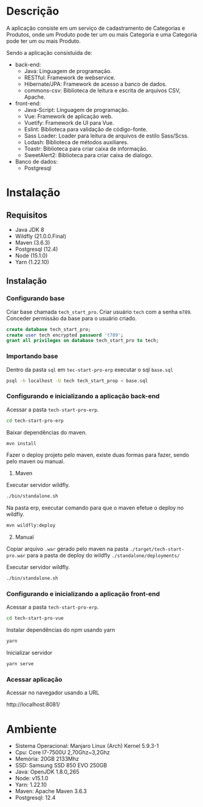 # Descrição

A aplicação consiste em um serviço de cadastramento de Categorias e Produtos, onde um Produto pode ter um ou mais Categoria e uma Categoria pode ter um ou mais Produto.

Sendo a aplicação consistuida de:

- back-end:
  - Java: Linguagem de programação.
  - RESTful: Framework de webservice.
  - Hibernate/JPA: Framework de acesso a banco de dados.
  - commons-csv: Biblioteca de leitura e escrita de arquivos CSV, Apache.
- front-end:
  - Java-Script: Linguagem de programação.
  - Vue: Framework de aplicação web.
  - Vuetify: Framework de UI para Vue.
  - Eslint: Biblioteca para validação de código-fonte.
  - Sass Loader: Loader para leitura de arquivos de estilo Sass/Scss.
  - Lodash: Biblioteca de métodos auxiliares.
  - Toastr: Biblioteca para criar caixa de informação.
  - SweetAlert2: Biblioteca para criar caixa de dialogo.
- Banco de dados:
  - Postgresql

# Instalação

## Requisitos

- Java JDK 8
- Wildfly (21.0.0.Final)
- Maven (3.6.3)
- Postgresql (12.4)
- Node (15.1.0)
- Yarn (1.22.10)

## Instalação

### Configurando base

Criar base chamada `tech_start_pro`.
Criar usuário `tech` com a senha `m789`.
Conceder permissão da base para o usuário criado.

```sql
create database tech_start_pro;
create user tech encrypted password 't789';
grant all privileges on database tech_start_pro to tech;
```

### Importando base

Dentro da pasta `sql` em `tec-start-pro-erp` executar o sql `base.sql`

```bash
psql -h localhost -U tech tech_start_prop < base.sql
```

### Configurando e inicializando a aplicação back-end

Acessar a pasta `tech-start-pro-erp`.

```bash
cd tech-start-pro-erp
```

Baixar dependências do maven.

```bash
mvn install
```

Fazer o deploy projeto pelo maven, existe duas formas para fazer, sendo pelo maven ou manual.

1) Maven

Executar servidor wildfly.

```bash
./bin/standalone.sh
```

Na pasta erp, executar comando para que o maven efetue o deploy no wildfly.

```bash
mvn wildfly:deploy
```

2) Manual

Copiar arquivo `.war` gerado pelo maven na pasta `./target/tech-start-pro.war` para a pasta de deploy do wildfly `./standalone/deployments/`

Executar servidor wildfly.

```bash
./bin/standalone.sh
```

### Configurando e inicializando a aplicação front-end

Acessar a pasta `tech-start-pro-erp`.

```bash
cd tech-start-pro-vue
```

Instalar dependências do npm usando yarn

```bash
yarn
```

Inicializar servidor

```bash
yarn serve
```

### Acessar aplicação

Acessar no navegador usando a URL

http://localhost:8081/

# Ambiente

- Sistema Operacional: Manjaro Linux (Arch) Kernel 5.9.3-1
- Cpu: Core I7-7500U 2,70Ghz~3,2Ghz
- Memória: 20GB 2133Mhz
- SSD: Samsung SSD 850 EVO 250GB
- Java: OpenJDK 1.8.0_265
- Node: v15.1.0
- Yarn: 1.22.10
- Maven: Apache Maven 3.6.3
- Postgresql: 12.4
